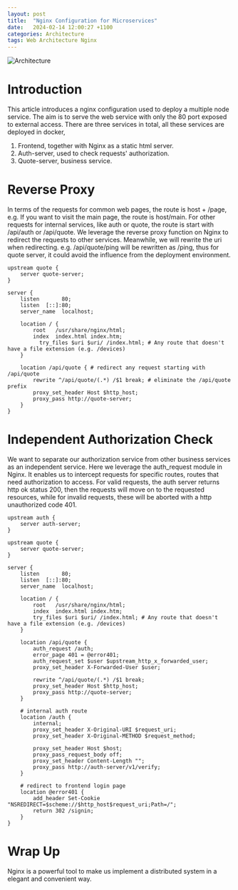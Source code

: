 ```yaml
---
layout: post
title:  "Nginx Configuration for Microservices"
date:   2024-02-14 12:00:27 +1100
categories: Architecture
tags: Web Architecture Nginx
---
```


![Architecture](/assets/images/nginx/nginx-configure.png)

# Introduction
This article introduces a nginx configuration used to deploy a multiple node service.
The aim is to serve the web service with only the 80 port exposed to external access.
There are three services in total, all these services are deployed in docker,
1. Frontend, together with Nginx as a static html server.
2. Auth-server, used to check requests' authorization.
3. Quote-server, business service.

# Reverse Proxy
In terms of the requests for common web pages, the route is host + /page, e.g. If you want to 
visit the main page, the route is host/main. For other requests for internal services, like auth or quote,
the route is start with /api/auth or /api/quote. We leverage the reverse proxy function on Nginx to redirect 
the requests to other services. Meanwhile, we will rewrite the uri when redirecting. e.g. /api/quote/ping will be 
rewritten as /ping, thus for quote server, it could avoid the influence from the deployment environment.

```nginx configuration
upstream quote {
	server quote-server;
}

server {
    listen       80;
    listen  [::]:80;
    server_name  localhost;

    location / {
        root   /usr/share/nginx/html;
        index  index.html index.htm;
	      try_files $uri $uri/ /index.html; # Any route that doesn't have a file extension (e.g. /devices)
    }

    location /api/quote { # redirect any request starting with /api/quote
        rewrite ^/api/quote/(.*) /$1 break; # eliminate the /api/quote prefix
        proxy_set_header Host $http_host;
        proxy_pass http://quote-server;
    }
}

```

# Independent Authorization Check
We want to separate our authorization service from other business services as an independent service. Here we
leverage the auth_request module in Nginx. It enables us to intercept requests for specific routes, routes that need 
authorization to access. For valid requests, the auth server returns http ok status 200, then the requests will move on 
to the requested resources, while for invalid requests, these will be aborted with a http unauthorized code 401. 

```nginx configuration
upstream auth {
	server auth-server;
}

upstream quote {
	server quote-server;
}

server {
    listen       80;
    listen  [::]:80;
    server_name  localhost;

    location / {
        root   /usr/share/nginx/html;
        index  index.html index.htm;
        try_files $uri $uri/ /index.html; # Any route that doesn't have a file extension (e.g. /devices)
    }

    location /api/quote {
        auth_request /auth;
        error_page 401 = @error401;
        auth_request_set $user $upstream_http_x_forwarded_user; 
        proxy_set_header X-Forwarded-User $user;

        rewrite ^/api/quote/(.*) /$1 break;
        proxy_set_header Host $http_host;
        proxy_pass http://quote-server;
    }

    # internal auth route
    location /auth {
        internal;
        proxy_set_header X-Original-URI $request_uri;
        proxy_set_header X-Original-METHOD $request_method;

        proxy_set_header Host $host;
        proxy_pass_request_body off;
        proxy_set_header Content-Length "";
        proxy_pass http://auth-server/v1/verify;
    }

    # redirect to frontend login page
    location @error401 {
        add_header Set-Cookie "NSREDIRECT=$scheme://$http_host$request_uri;Path=/";
        return 302 /signin;
    }
}

```

# Wrap Up
Nginx is a powerful tool to make us implement a distributed system in a elegant and convenient way.
